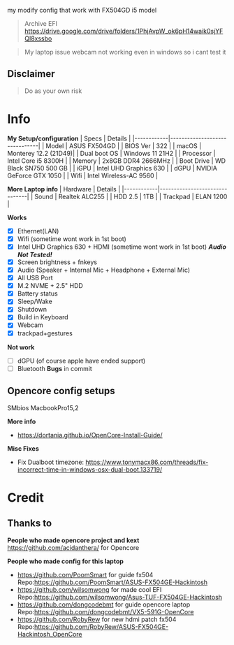 my modify config that work with FX504GD i5 model
> Archive EFI 
    https://drive.google.com/drive/folders/1PhjAvpW_ok6pH14waik0sjYFQl8xssbo

> My laptop issue
    webcam not working even in windows so i cant test it


## Disclaimer
> Do as your own risk

# Info
**My Setup/configuration**
| Specs | Details |
|------------|-------------------------------|
| Model | ASUS FX504GD |
| BIOS Ver | 322 |
| macOS | Monterey 12.2 (21D49)|
| Dual boot OS | Windows 11 21H2 |
| Processor | Intel Core i5 8300H |
| Memory | 2x8GB DDR4 2666MHz |
| Boot Drive | WD Black SN750 500 GB |
| iGPU | Intel UHD Graphics 630 |
| dGPU | NVIDIA GeForce GTX 1050 |
| Wifi | Intel Wireless-AC 9560 |

**More Laptop info**
| Hardware | Details |
|------------|-------------------------------|
| Sound | Realtek ALC255 |
| HDD 2.5 | 1TB |
| Trackpad | ELAN 1200 |

**Works**
- [x] Ethernet(LAN) 
- [x] Wifi (sometime wont work in 1st boot)
- [x] Intel UHD Graphics 630 + HDMI (sometime wont work in 1st boot) ___Audio Not Tested!___
- [x] Screen brightness + fnkeys
- [x] Audio (Speaker + Internal Mic + Headphone + External Mic) 
- [x] All USB Port
- [x] M.2 NVME + 2.5" HDD
- [x] Battery status
- [x] Sleep/Wake
- [x] Shutdown
- [x] Build in Keyboard
- [x] Webcam
- [x] trackpad+gestures

**Not work**
- [ ] dGPU (of course apple have ended support)
- [ ] Bluetooth 
**Bugs**
in commit

## Opencore config setups
SMbios MacbookPro15,2

**More info**
- https://dortania.github.io/OpenCore-Install-Guide/  

**Misc Fixes**
- Fix Dualboot timezone: https://www.tonymacx86.com/threads/fix-incorrect-time-in-windows-osx-dual-boot.133719/  

# Credit
## Thanks to

**People who made opencore project and kext**
https://github.com/acidanthera/ for Opencore

**People who made config for this laptop**
- https://github.com/PoomSmart for guide fx504 
    Repo:https://github.com/PoomSmart/ASUS-FX504GE-Hackintosh
- https://github.com/wilsomwong for made cool EFI 
    Repo:https://github.com/wilsomwong/Asus-TUF-FX504GE-Hackintosh
- https://github.com/dongcodebmt for guide opencore laptop 
    Repo:https://github.com/dongcodebmt/VX5-591G-OpenCore
- https://github.com/RobyRew for new hdmi patch fx504 
    Repo:https://github.com/RobyRew/ASUS-FX504GE-Hackintosh_OpenCore
